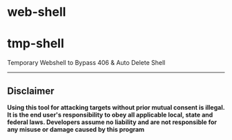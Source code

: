 # web-shell
# tmp-shell
Temporary Webshell to Bypass 406 &amp; Auto Delete Shell

---

## Disclaimer

**Using this tool for attacking targets without prior mutual consent is illegal. It is the end user's responsibility to obey all applicable local, state and federal laws. Developers assume no liability and are not responsible for any misuse or damage caused by this program**

